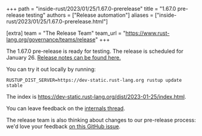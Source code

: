 +++
path = "inside-rust/2023/01/25/1.67.0-prerelease"
title = "1.67.0 pre-release testing"
authors = ["Release automation"]
aliases = ["inside-rust/2023/01/25/1.67.0-prerelease.html"]

[extra]
team = "The Release Team"
team_url = "https://www.rust-lang.org/governance/teams/release"
+++

The 1.67.0 pre-release is ready for testing. The release is scheduled for
January 26. [Release notes can be found here.][relnotes]

You can try it out locally by running:

```
RUSTUP_DIST_SERVER=https://dev-static.rust-lang.org rustup update stable
```

The index is <https://dev-static.rust-lang.org/dist/2023-01-25/index.html>.

You can leave feedback on the [internals thread](https://internals.rust-lang.org/t/rust-1-67-0-pre-release-testing/18203).

The release team is also thinking about changes to our pre-release process:
we'd love your feedback [on this GitHub issue][feedback].

[relnotes]: https://github.com/rust-lang/rust/blob/stable/RELEASES.md#version-1670-2023-01-26
[feedback]: https://github.com/rust-lang/release-team/issues/16
    
